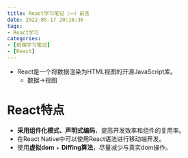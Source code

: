 ```yaml
---
title: React学习笔记（一）前言
date: 2022-05-17 20:16:36
tags:
- React学习
categories:
- [前端学习笔记]
- [React]
---
```


* React是一个将数据渲染为HTML视图的开源JavaScript库。
    * 数据→视图

# React特点

* **采用组件化模式、声明式编码**，提高开发效率和组件的复用率。
* 在React Native中可以使用React语法进行移动端开发。
* 使用**虚拟dom** + **Diffing算法**，尽量减少与真实dom操作。